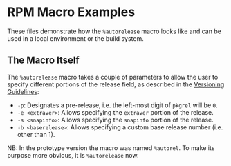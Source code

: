 # RPM Macro Examples

These files demonstrate how the `%autorelease` macro looks like and can be used in a local
environment or the build system.

## The Macro Itself

The `%autorelease` macro takes a couple of parameters to allow the user to specify different
portions of the release field, as described in the [Versioning
Guidelines](https://docs.fedoraproject.org/en-US/packaging-guidelines/Versioning/#_more_complex_versioning):

* `-p`: Designates a pre-release, i.e. the left-most digit of `pkgrel` will be `0`.
* `-e <extraver>`: Allows specifying the `extraver` portion of the release.
* `-s <snapinfo>`: Allows specifying the `snapinfo` portion of the release.
* `-b <baserelease>`: Allows specifying a custom base release number (i.e. other than 1).

NB: In the prototype version the macro was named `%autorel`. To make its purpose more obvious, it is
`%autorelease` now.
